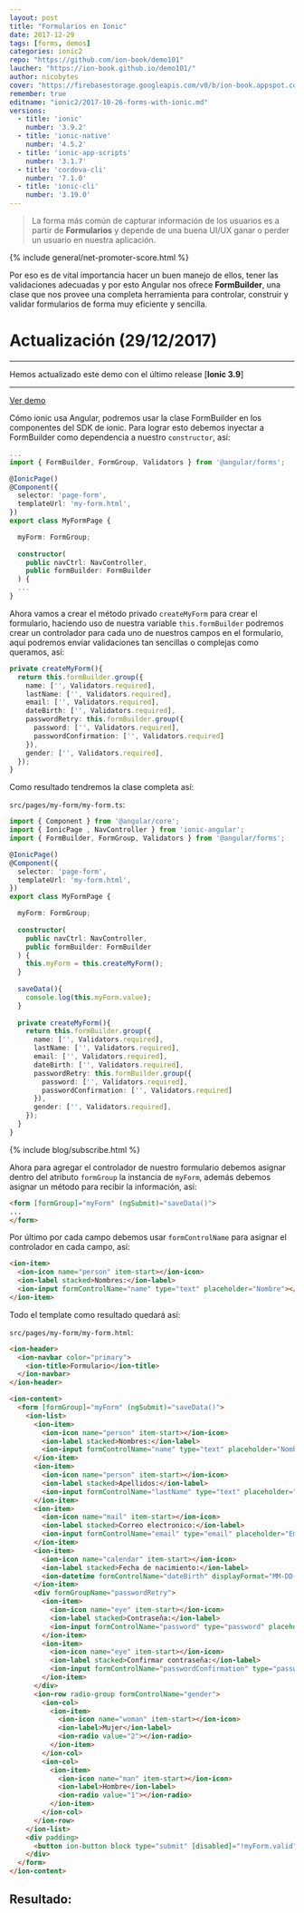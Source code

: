 ```yaml
---
layout: post
title: "Formularios en Ionic"
date: 2017-12-29
tags: [forms, demos]
categories: ionic2
repo: "https://github.com/ion-book/demo101"
laucher: "https://ion-book.github.io/demo101/"
author: nicobytes
cover: "https://firebasestorage.googleapis.com/v0/b/ion-book.appspot.com/o/posts%2F2016-06-09-form-with-ionic%2Fcover.jpg?alt=media&token=fc7a53d1-f38b-4a36-9910-b48566220694"
remember: true
editname: "ionic2/2017-10-26-forms-with-ionic.md"
versions:
  - title: 'ionic'
    number: '3.9.2'
  - title: 'ionic-native'
    number: '4.5.2'
  - title: 'ionic-app-scripts'
    number: '3.1.7'
  - title: 'cordova-cli'
    number: '7.1.0'
  - title: 'ionic-cli'
    number: '3.19.0'
---
```


> La forma más común de capturar información de los usuarios es a partir de **Formularios** y depende de una buena UI/UX ganar o perder un usuario en nuestra aplicación. 

<amp-img width="1024" height="512" layout="responsive" src="https://firebasestorage.googleapis.com/v0/b/ion-book.appspot.com/o/posts%2F2016-06-09-form-with-ionic%2Fcover.jpg?alt=media&token=fc7a53d1-f38b-4a36-9910-b48566220694" alt="Ionic Form Builder"></amp-img>

{% include general/net-promoter-score.html %} 

Por eso es de vital importancia hacer un buen manejo de ellos, tener las validaciones adecuadas y por esto Angular nos ofrece **FormBuilder**, una clase que nos provee una completa herramienta para controlar, construir y validar formularios de forma muy eficiente y sencilla.

# Actualización (29/12/2017)
<hr/>

Hemos actualizado este demo con el último release [**Ionic 3.9**]
<hr/>

<a href="https://ion-book.github.io/demo101/" target="_blank" class="btn btn-round btn-success">Ver demo</a>

Cómo ionic usa Angular, podremos usar la clase FormBuilder en los componentes del SDK de ionic. Para lograr esto debemos inyectar a FormBuilder como dependencia a nuestro `constructor`, así:

```ts
...
import { FormBuilder, FormGroup, Validators } from '@angular/forms';

@IonicPage()
@Component({
  selector: 'page-form',
  templateUrl: 'my-form.html',
})
export class MyFormPage {

  myForm: FormGroup;
  
  constructor(
    public navCtrl: NavController,
    public formBuilder: FormBuilder
  ) {
  ...
}
```

Ahora vamos a crear el método privado `createMyForm` para crear el formulario, haciendo uso de nuestra variable `this.formBuilder` podremos crear un controlador para cada uno de nuestros campos en el formulario, aquí podremos enviar validaciones tan sencillas o complejas como queramos, así: 

```ts
private createMyForm(){
  return this.formBuilder.group({
    name: ['', Validators.required],
    lastName: ['', Validators.required],
    email: ['', Validators.required],
    dateBirth: ['', Validators.required],
    passwordRetry: this.formBuilder.group({
      password: ['', Validators.required],
      passwordConfirmation: ['', Validators.required]
    }),
    gender: ['', Validators.required],
  });
}
```

Como resultado tendremos la clase completa así:

`src/pages/my-form/my-form.ts`:

```ts
import { Component } from '@angular/core';
import { IonicPage , NavController } from 'ionic-angular';
import { FormBuilder, FormGroup, Validators } from '@angular/forms';

@IonicPage()
@Component({
  selector: 'page-form',
  templateUrl: 'my-form.html',
})
export class MyFormPage {

  myForm: FormGroup;
  
  constructor(
    public navCtrl: NavController,
    public formBuilder: FormBuilder
  ) {
    this.myForm = this.createMyForm();
  }
  
  saveData(){
    console.log(this.myForm.value);
  }
  
  private createMyForm(){
    return this.formBuilder.group({
      name: ['', Validators.required],
      lastName: ['', Validators.required],
      email: ['', Validators.required],
      dateBirth: ['', Validators.required],
      passwordRetry: this.formBuilder.group({
        password: ['', Validators.required],
        passwordConfirmation: ['', Validators.required]
      }),
      gender: ['', Validators.required],
    });
  }
}
```

{% include blog/subscribe.html %}

Ahora para agregar el controlador de nuestro formulario debemos asignar dentro del atributo `formGroup` la instancia de `myForm`, además debemos asignar un método para recibir la información, así:

```html
<form [formGroup]="myForm" (ngSubmit)="saveData()">
...
</form>
```

Por último por cada campo debemos usar `formControlName` para asignar el controlador en cada campo, así:

```html
<ion-item>
  <ion-icon name="person" item-start></ion-icon>
  <ion-label stacked>Nombres:</ion-label>
  <ion-input formControlName="name" type="text" placeholder="Nombre"></ion-input>
</ion-item>
```

Todo el template como resultado quedará así:

`src/pages/my-form/my-form.html`:

```html
<ion-header>
  <ion-navbar color="primary">
    <ion-title>Formulario</ion-title>
  </ion-navbar>
</ion-header>

<ion-content>
  <form [formGroup]="myForm" (ngSubmit)="saveData()">
    <ion-list>
      <ion-item>
        <ion-icon name="person" item-start></ion-icon>
        <ion-label stacked>Nombres:</ion-label>
        <ion-input formControlName="name" type="text" placeholder="Nombre"></ion-input>
      </ion-item>
      <ion-item>
        <ion-icon name="person" item-start></ion-icon>
        <ion-label stacked>Apellidos:</ion-label>
        <ion-input formControlName="lastName" type="text" placeholder="Apellidos"></ion-input>
      </ion-item>
      <ion-item>
        <ion-icon name="mail" item-start></ion-icon>
        <ion-label stacked>Correo electronico:</ion-label>
        <ion-input formControlName="email" type="email" placeholder="Email"></ion-input>
      </ion-item>
      <ion-item>
        <ion-icon name="calendar" item-start></ion-icon>
        <ion-label stacked>Fecha de nacimiento:</ion-label>
        <ion-datetime formControlName="dateBirth" displayFormat="MM-DD-YYYY" placeholder="MM-DD-YYY"></ion-datetime>
      </ion-item>
      <div formGroupName="passwordRetry">
        <ion-item>
          <ion-icon name="eye" item-start></ion-icon>
          <ion-label stacked>Contraseña:</ion-label>
          <ion-input formControlName="password" type="password" placeholder="Contraseña"></ion-input>
        </ion-item>
        <ion-item>
          <ion-icon name="eye" item-start></ion-icon>
          <ion-label stacked>Confirmar contraseña:</ion-label>
          <ion-input formControlName="passwordConfirmation" type="password" placeholder="Confirmar contraseña"></ion-input>
        </ion-item>
      </div>
      <ion-row radio-group formControlName="gender">
        <ion-col>
          <ion-item>
            <ion-icon name="woman" item-start></ion-icon>
            <ion-label>Mujer</ion-label>
            <ion-radio value="2"></ion-radio>
          </ion-item>
        </ion-col>
        <ion-col>
          <ion-item>
            <ion-icon name="man" item-start></ion-icon>
            <ion-label>Hombre</ion-label>
            <ion-radio value="1"></ion-radio>
          </ion-item>
        </ion-col>
      </ion-row>
    </ion-list>
    <div padding>
      <button ion-button block type="submit" [disabled]="!myForm.valid">Guardar</button>
    </div>
  </form>
</ion-content>
```

## Resultado: 

<amp-img width="791" height="639" layout="responsive" src="https://firebasestorage.googleapis.com/v0/b/ion-book.appspot.com/o/posts%2F2016-06-09-form-with-ionic%2Fscreen.png?alt=media&token=bf6ef3e2-1b05-4ac2-a365-77a0eede3e3a" alt="Ionic Form Builder"></amp-img>